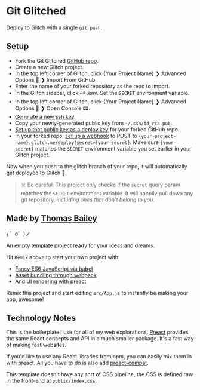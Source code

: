 Git Glitched
============

Deploy to Glitch with a single `git push`.

Setup
-----

- Fork the Git Glitched [GitHub repo](https://github.com/noise-machines/git-glitched).
- Create a new Glitch project.
- In the top left corner of Glitch, click {Your Project Name} ❯ Advanced Options 🗼 ❯ Import From GitHub.
- Enter the name of your forked repository as the repo to import.
- In the Glitch sidebar, click 🗝 .env. Set the `SECRET` environment variable. 
- In the top left corner of Glitch, click {Your Project Name} ❯ Advanced Options 🗼 ❯ Open Console 📟.
- [Generate a new ssh key](https://help.github.com/articles/generating-a-new-ssh-key-and-adding-it-to-the-ssh-agent/#generating-a-new-ssh-key).
- Copy your newly-generated public key from `~/.ssh/id_rsa.pub`.
- [Set up that public key as a deploy key](https://developer.github.com/v3/guides/managing-deploy-keys/#deploy-keys) for your forked GitHub repo.
- In your forked repo, [set up a webhook](https://developer.github.com/webhooks/creating/) to POST to `{your-project-name}.glitch.me/deploy?secret={your-secret}`. Make sure `{your-secret}` matches the `SECRET` environment variable you set earlier in your Glitch project.

Now when you push to the glitch branch of your repo, it will automatically get deployed to Glitch 🎉

> ☠️ Be careful. This project only checks if the `secret` query param matches the `SECRET` environment variable. It will happily pull down any git repository, *including ones that don't belong to you*.

Made by [Thomas Bailey](https://twitter.com/noise_machines)
-----------------------

\ ゜o゜)ノ



An empty template project ready for your ideas and dreams.

Hit `Remix` above to start your own project with:

- [Fancy ES6 JavaScript via babel](https://babeljs.io/)
- [Asset bundling through webpack](https://webpack.js.org/)
- And [UI rendering with preact](https://preactjs.com/)

Remix this project and start editing `src/App.js` to instantly be making your app, awesome!

Technology Notes
----------------

This is the boilerplate I use for all of my web explorations. [Preact](https://preactjs.com/) provides the same React concepts and API in a much smaller package. It's a fast way of making fast websites.

If you'd like to use any React libraries from npm, you can easily mix them in with preact. All you have to do  is also add [preact-compat](https://github.com/developit/preact-compat).

This template doesn't have any sort of CSS pipeline, the CSS is defined raw in the front-end at `public/index.css`.

